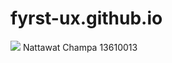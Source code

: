 # fyrst-ux.github.io
<img src="D:/013/last/fyrst-ux.github.io/IMG_2494.jpg">
Nattawat Champa 13610013

